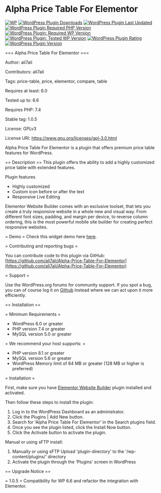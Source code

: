 # Alpha Price Table For Elementor

[![WP](https://img.shields.io/badge/WordPress-%E2%86%92-lightgrey.svg?style=flat-square)](https://wordpress.org/plugins/alpha-price-table-for-elementor/)
[![WordPress Plugin Downloads](https://img.shields.io/wordpress/plugin/dt/alpha-price-table-for-elementor?style=flat-square)](https://wordpress.org/plugins/alpha-price-table-for-elementor/)
[![WordPress Plugin Last Updated](https://img.shields.io/wordpress/plugin/last-updated/alpha-price-table-for-elementor?style=flat-square)](https://wordpress.org/plugins/alpha-price-table-for-elementor/)
[![WordPress Plugin Required PHP Version](https://img.shields.io/wordpress/plugin/required-php/alpha-price-table-for-elementor?style=flat-square)](https://wordpress.org/plugins/alpha-price-table-for-elementor/)
[![WordPress Plugin: Required WP Version](https://img.shields.io/wordpress/plugin/wp-version/alpha-price-table-for-elementor?style=flat-square)](https://wordpress.org/plugins/alpha-price-table-for-elementor/)
[![WordPress Plugin: Tested WP Version](https://img.shields.io/wordpress/plugin/tested/alpha-price-table-for-elementor?style=flat-square)](https://wordpress.org/plugins/alpha-price-table-for-elementor/)
[![WordPress Plugin Rating](https://img.shields.io/wordpress/plugin/stars/alpha-price-table-for-elementor?style=flat-square)](https://wordpress.org/plugins/alpha-price-table-for-elementor/)
[![WordPress Plugin Version](https://img.shields.io/wordpress/plugin/v/alpha-price-table-for-elementor?style=flat-square)](https://wordpress.org/plugins/alpha-price-table-for-elementor/)

=== Alpha Price Table For Elementor ===

Author: ali7ali

Contributors: ali7ali

Tags: price-table, price, elementor, compare, table

Requires at least: 6.0

Tested up to: 6.6

Requires PHP: 7.4

Stable tag: 1.0.5

License: GPLv3

License URI: https://www.gnu.org/licenses/gpl-3.0.html

Alpha Price Table For Elementor is a plugin that offers premium price table features for WordPress.

== Description ==
This plugin offers the ability to add a highly customized price table with extended features.

Plugin features

- Highly customized
- Custom icon before or after the text
- Responsive Live Editing

Elementor Website Builder comes with an exclusive toolset, that lets you create a truly responsive website in a whole new and visual way. From different font sizes, padding, and margin per device, to reverse column ordering, this is the most powerful mobile site builder for creating perfect responsive websites.

= Demo =
Check this widget demo here [here](https://alphatrio.net/alpha-price-table-for-elementor/).

= Contributing and reporting bugs =

You can contribute code to this plugin via GitHub: [https://github.com/ali7ali/Alpha-Price-Table-For-Elementor](https://github.com/ali7ali/Alpha-Price-Table-For-Elementor)

= Support =

Use the WordPress.org forums for community support. If you spot a bug, you can of course log it on [Github](https://github.com/ali7ali/Alpha-Price-Table-For-Elementor/issues/new/choose) instead where we can act upon it more efficiently.

== Installation ==

= Minimum Requirements =

- WordPress 6.0 or greater
- PHP version 7.4 or greater
- MySQL version 5.0 or greater

= We recommend your host supports: =

- PHP version 8.1 or greater
- MySQL version 5.6 or greater
- WordPress Memory limit of 64 MB or greater (128 MB or higher is preferred)

= Installation =

First, make sure you have [Elementor Website Builder](https://wordpress.org/plugins/elementor/) plugin installed and activated.

Then follow these steps to install the plugin:

1. Log in to the WordPress Dashboard as an administrator.
2. Click the Plugins | Add New button.
3. Search for 'Alpha Price Table For Elementor' in the Search plugins field.
4. Once you see the plugin listed, click the Install Now button.
5. Click the Activate button to activate the plugin.

Manual or using sFTP install:

1.  Manually or using sFTP Upload 'plugin-directory' to the '/wp-content/plugins/' directory
2.  Activate the plugin through the 'Plugins' screen in WordPress

== Upgrade Notice ==

= 1.0.5 =
Compatibility for WP 6.6 and refactor the integration with Elementor.
